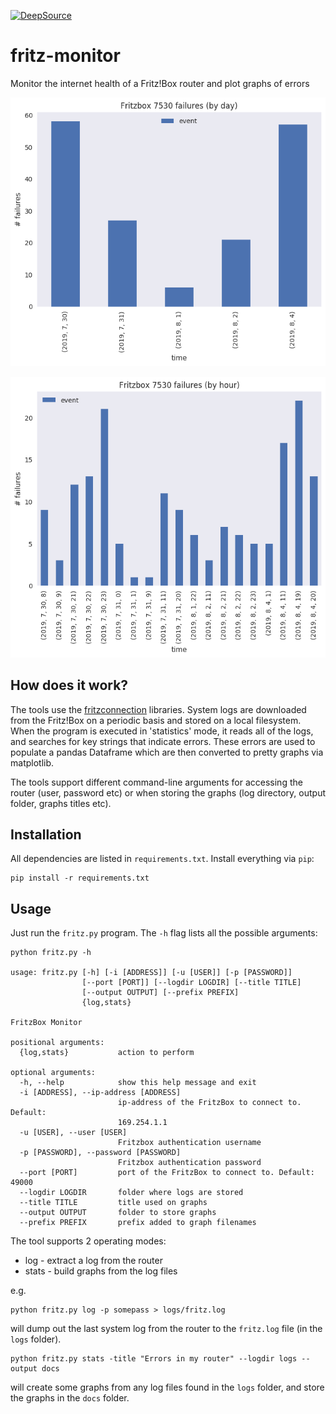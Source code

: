 [![DeepSource](https://static.deepsource.io/deepsource-badge-light.svg)](https://deepsource.io/gh/paulknewton/fritz-monitor/?ref=repository-badge)

# fritz-monitor
Monitor the internet health of a Fritz!Box router and plot graphs of errors

![Daily](docs/fritz7530_daily.png)

![Hourly](docs/fritz7530_hourly.png)

## How does it work?

The tools use the [fritzconnection](https://github.com/kbr/fritzconnection) libraries.
System logs are downloaded from the Fritz!Box on a periodic basis and stored on a local filesystem.
When the program is executed in 'statistics' mode, it reads all of the logs, and searches for key strings that indicate errors. These errors are used to populate a pandas Dataframe which are then converted to pretty graphs via matplotlib.

The tools support different command-line arguments for accessing the router (user, password etc) or when storing the graphs (log directory, output folder, graphs titles etc).

## Installation

All dependencies are listed in `requirements.txt`. Install everything via `pip`:
```
pip install -r requirements.txt
```

## Usage

Just run the `fritz.py` program. The `-h` flag lists all the possible arguments:

```
python fritz.py -h

usage: fritz.py [-h] [-i [ADDRESS]] [-u [USER]] [-p [PASSWORD]]
                [--port [PORT]] [--logdir LOGDIR] [--title TITLE]
                [--output OUTPUT] [--prefix PREFIX]
                {log,stats}

FritzBox Monitor

positional arguments:
  {log,stats}           action to perform

optional arguments:
  -h, --help            show this help message and exit
  -i [ADDRESS], --ip-address [ADDRESS]
                        ip-address of the FritzBox to connect to. Default:
                        169.254.1.1
  -u [USER], --user [USER]
                        Fritzbox authentication username
  -p [PASSWORD], --password [PASSWORD]
                        Fritzbox authentication password
  --port [PORT]         port of the FritzBox to connect to. Default: 49000
  --logdir LOGDIR       folder where logs are stored
  --title TITLE         title used on graphs
  --output OUTPUT       folder to store graphs
  --prefix PREFIX       prefix added to graph filenames
```

The tool supports 2 operating modes:
* log - extract a log from the router
* stats - build graphs from the log files

e.g.
```
python fritz.py log -p somepass > logs/fritz.log
```

will dump out the last system log from the router to the `fritz.log` file (in the `logs` folder).

```
python fritz.py stats -title "Errors in my router" --logdir logs --output docs
```

will create some graphs from any log files found in the `logs` folder, and store the graphs in the `docs` folder.
